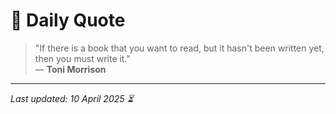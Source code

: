 # 📜 Daily Quote

> "If there is a book that you want to read, but it hasn't been written yet, then you must write it."  
> — **Toni Morrison**

---

_Last updated: 10 April 2025 ⏳_
